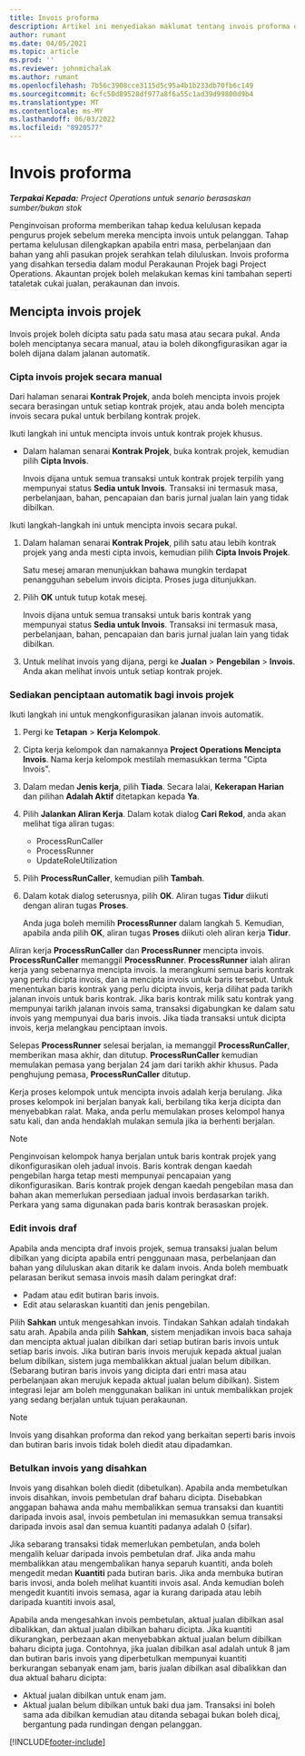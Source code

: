 ```yaml
---
title: Invois proforma
description: Artikel ini menyediakan maklumat tentang invois proforma dalam Project Operations.
author: rumant
ms.date: 04/05/2021
ms.topic: article
ms.prod: ''
ms.reviewer: johnmichalak
ms.author: rumant
ms.openlocfilehash: 7b56c3908cce3115d5c95a4b1b233db70fb6c149
ms.sourcegitcommit: 6cfc50d89528df977a8f6a55c1ad39d99800d9b4
ms.translationtype: MT
ms.contentlocale: ms-MY
ms.lasthandoff: 06/03/2022
ms.locfileid: "8920577"
---
```

# <a name="proforma-invoices"></a>Invois proforma

_**Terpakai Kepada:** Project Operations untuk senario berasaskan sumber/bukan stok_

Penginvoisan proforma memberikan tahap kedua kelulusan kepada pengurus projek sebelum mereka mencipta invois untuk pelanggan. Tahap pertama kelulusan dilengkapkan apabila entri masa, perbelanjaan dan bahan yang ahli pasukan projek serahkan telah diluluskan. Invois proforma yang disahkan tersedia dalam modul Perakaunan Projek bagi Project Operations. Akauntan projek boleh melakukan kemas kini tambahan seperti tataletak cukai jualan, perakaunan dan invois.


## <a name="creating-project-invoices"></a>Mencipta invois projek

Invois projek boleh dicipta satu pada satu masa atau secara pukal. Anda boleh menciptanya secara manual, atau ia boleh dikongfigurasikan agar ia boleh dijana dalam jalanan automatik.

### <a name="manually-create-project-invoices"></a>Cipta invois projek secara manual 

Dari halaman senarai **Kontrak Projek**, anda boleh mencipta invois projek secara berasingan untuk setiap kontrak projek, atau anda boleh mencipta invois secara pukal untuk berbilang kontrak projek.

Ikuti langkah ini untuk mencipta invois untuk kontrak projek khusus.

- Dalam halaman senarai **Kontrak Projek**, buka kontrak projek, kemudian pilih **Cipta Invois**.

    Invois dijana untuk semua transaksi untuk kontrak projek terpilih yang mempunyai status **Sedia untuk Invois**. Transaksi ini termasuk masa, perbelanjaan, bahan, pencapaian dan baris jurnal jualan lain yang tidak dibilkan.

Ikuti langkah-langkah ini untuk mencipta invois secara pukal.

1. Dalam halaman senarai **Kontrak Projek**, pilih satu atau lebih kontrak projek yang anda mesti cipta invois, kemudian pilih **Cipta Invois Projek**.

    Satu mesej amaran menunjukkan bahawa mungkin terdapat penangguhan sebelum invois dicipta. Proses juga ditunjukkan.

2. Pilih **OK** untuk tutup kotak mesej.

    Invois dijana untuk semua transaksi untuk baris kontrak yang mempunyai status **Sedia untuk Invois**. Transaksi ini termasuk masa, perbelanjaan, bahan, pencapaian dan baris jurnal jualan lain yang tidak dibilkan.

3. Untuk melihat invois yang dijana, pergi ke **Jualan** \> **Pengebilan** \> **Invois**. Anda akan melihat invois untuk setiap kontrak projek.

### <a name="set-up-automated-creation-of-project-invoices"></a>Sediakan penciptaan automatik bagi invois projek 

Ikuti langkah ini untuk mengkonfigurasikan jalanan invois automatik.

1. Pergi ke **Tetapan** \> **Kerja Kelompok**.
2. Cipta kerja kelompok dan namakannya **Project Operations Mencipta Invois**. Nama kerja kelompok mestilah memasukkan terma "Cipta Invois".
3. Dalam medan **Jenis kerja**, pilih **Tiada**. Secara lalai, **Kekerapan Harian** dan pilihan **Adalah Aktif** ditetapkan kepada **Ya**.
4. Pilih **Jalankan Aliran Kerja**. Dalam kotak dialog **Cari Rekod**, anda akan melihat tiga aliran tugas:

    - ProcessRunCaller
    - ProcessRunner
    - UpdateRoleUtilization

5. Pilih **ProcessRunCaller**, kemudian pilih **Tambah**.
6. Dalam kotak dialog seterusnya, pilih **OK**. Aliran tugas **Tidur** diikuti dengan aliran tugas **Proses**.

    Anda juga boleh memilih **ProcessRunner** dalam langkah 5. Kemudian, apabila anda pilih **OK**, aliran tugas **Proses** diikuti oleh aliran kerja **Tidur**.

Aliran kerja **ProcessRunCaller** dan **ProcessRunner** mencipta invois. **ProcessRunCaller** memanggil **ProcessRunner**. **ProcessRunner** ialah aliran kerja yang sebenarnya mencipta invois. Ia merangkumi semua baris kontrak yang perlu dicipta invois, dan ia mencipta invois untuk baris tersebut. Untuk menentukan baris kontrak yang perlu dicipta invois, kerja dilihat pada tarikh jalanan invois untuk baris kontrak. Jika baris kontrak milik satu kontrak yang mempunyai tarikh jalanan invois sama, transaksi digabungkan ke dalam satu invois yang mempunyai dua baris invois. Jika tiada transaksi untuk dicipta invois, kerja melangkau penciptaan invois.

Selepas **ProcessRunner** selesai berjalan, ia memanggil **ProcessRunCaller**, memberikan masa akhir, dan ditutup. **ProcessRunCaller** kemudian memulakan pemasa yang berjalan 24 jam dari tarikh akhir khusus. Pada penghujung pemasa, **ProcessRunCaller** ditutup.

Kerja proses kelompok untuk mencipta invois adalah kerja berulang. Jika proses kelompok ini berjalan banyak kali, berbilang tika kerja dicipta dan menyebabkan ralat. Maka, anda perlu memulakan proses kelompol hanya satu kali, dan anda hendaklah mulakan semula jika ia berhenti berjalan.

> [!NOTE]
> Penginvoisan kelompok hanya berjalan untuk baris kontrak projek yang dikonfigurasikan oleh jadual invois. Baris kontrak dengan kaedah pengebilan harga tetap mesti mempunyai pencapaian yang dikonfigurasikan. Baris kontrak projek dengan kaedah pengebilan masa dan bahan akan memerlukan persediaan jadual invois berdasarkan tarikh. Perkara yang sama digunakan pada baris kontrak berasaskan projek.      
 
### <a name="edit-a-draft-invoice"></a>Edit invois draf

Apabila anda mencipta draf invois projek, semua transaksi jualan belum dibilkan yang dicipta apabila entri penggunaan masa, perbelanjaan dan bahan yang diluluskan akan ditarik ke dalam invois. Anda boleh membuatk pelarasan berikut semasa invois masih dalam peringkat draf:

- Padam atau edit butiran baris invois.
- Edit atau selaraskan kuantiti dan jenis pengebilan.

Pilih **Sahkan** untuk mengesahkan invois. Tindakan Sahkan adalah tindakah satu arah. Apabila anda pilih **Sahkan**, sistem menjadikan invois baca sahaja dan mencipta aktual jualan dibilkan dari setiap butiran baris invois untuk setiap baris invois. Jika butiran baris invois merujuk kepada aktual jualan belum dibilkan, sistem juga membalikkan aktual jualan belum dibilkan. (Sebarang butiran baris invois yang dicipta dari entri masa atau perbelanjaan akan merujuk kepada aktual jualan belum dibilkan). Sistem integrasi lejar am boleh menggunakan balikan ini untuk membalikkan projek yang sedang berjalan untuk tujuan perakaunan.

> [!NOTE]
> Invois yang disahkan proforma dan rekod yang berkaitan seperti baris invois dan butiran baris invois tidak boleh diedit atau dipadamkan. 

### <a name="correct-a-confirmed-invoice"></a>Betulkan invois yang disahkan

Invois yang disahkan boleh diedit (dibetulkan). Apabila anda membetulkan invois disahkan, invois pembetulan draf baharu dicipta. Disebabkan anggapan bahawa anda mahu membalikkan semua transaksi dan kuantiti daripada invois asal, invois pembetulan ini memasukkan semua transaksi daripada invois asal dan semua kuantiti padanya adalah 0 (sifar).

Jika sebarang transaksi tidak memerlukan pembetulan, anda boleh mengalih keluar daripada invois pembetulan draf. Jika anda mahu membalikkan atau mengembalikan hanya separuh kuantiti, anda boleh mengedit medan **Kuantiti** pada butiran baris. Jika anda membuka butiran baris invosi, anda boleh melihat kuantiti invois asal. Anda kemudian boleh mengedit kuantiti invois semasa, agar ia kurang daripada atau lebih daripada kuantiti invois asal,

Apabila anda mengesahkan invois pembetulan, aktual jualan dibilkan asal dibalikkan, dan aktual jualan dibilkan baharu dicipta. Jika kuantiti dikurangkan, perbezaan akan menyebabkan aktual jualan belum dibilkan baharu dicipta juga. Contohnya, jika jualan dibilkan asal adalah untuk 8 jam dan butiran baris invois yang diperbetulkan mempunyai kuantiti berkurangan sebanyak enam jam, baris jualan dibilkan asal dibalikkan dan dua aktual baharu dicipta:

- Aktual jualan dibilkan untuk enam jam.
- Aktual jualan belum dibilkan untuk baki dua jam. Transaksi ini boleh sama ada dibilkan kemudian atau ditanda sebagai bukan boleh dicaj, bergantung pada rundingan dengan pelanggan.


[!INCLUDE[footer-include](../includes/footer-banner.md)]
